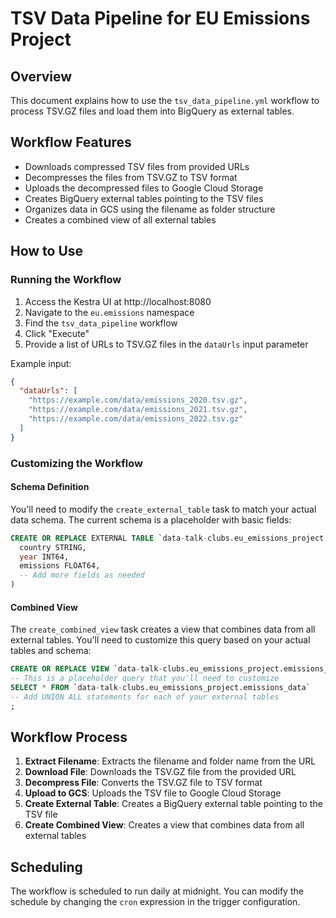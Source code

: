 # TSV Data Pipeline for EU Emissions Project

## Overview

This document explains how to use the `tsv_data_pipeline.yml` workflow to process TSV.GZ files and load them into BigQuery as external tables.

## Workflow Features

- Downloads compressed TSV files from provided URLs
- Decompresses the files from TSV.GZ to TSV format
- Uploads the decompressed files to Google Cloud Storage
- Creates BigQuery external tables pointing to the TSV files
- Organizes data in GCS using the filename as folder structure
- Creates a combined view of all external tables

## How to Use

### Running the Workflow

1. Access the Kestra UI at http://localhost:8080
2. Navigate to the `eu.emissions` namespace
3. Find the `tsv_data_pipeline` workflow
4. Click "Execute"
5. Provide a list of URLs to TSV.GZ files in the `dataUrls` input parameter

Example input:
```json
{
  "dataUrls": [
    "https://example.com/data/emissions_2020.tsv.gz",
    "https://example.com/data/emissions_2021.tsv.gz",
    "https://example.com/data/emissions_2022.tsv.gz"
  ]
}
```

### Customizing the Workflow

#### Schema Definition

You'll need to modify the `create_external_table` task to match your actual data schema. The current schema is a placeholder with basic fields:

```sql
CREATE OR REPLACE EXTERNAL TABLE `data-talk-clubs.eu_emissions_project.{{ extract_filename.folderName }}` (
  country STRING,
  year INT64,
  emissions FLOAT64,
  -- Add more fields as needed
)
```

#### Combined View

The `create_combined_view` task creates a view that combines data from all external tables. You'll need to customize this query based on your actual tables and schema:

```sql
CREATE OR REPLACE VIEW `data-talk-clubs.eu_emissions_project.emissions_combined_view` AS
-- This is a placeholder query that you'll need to customize
SELECT * FROM `data-talk-clubs.eu_emissions_project.emissions_data`
-- Add UNION ALL statements for each of your external tables
;
```

## Workflow Process

1. **Extract Filename**: Extracts the filename and folder name from the URL
2. **Download File**: Downloads the TSV.GZ file from the provided URL
3. **Decompress File**: Converts the TSV.GZ file to TSV format
4. **Upload to GCS**: Uploads the TSV file to Google Cloud Storage
5. **Create External Table**: Creates a BigQuery external table pointing to the TSV file
6. **Create Combined View**: Creates a view that combines data from all external tables

## Scheduling

The workflow is scheduled to run daily at midnight. You can modify the schedule by changing the `cron` expression in the trigger configuration.
